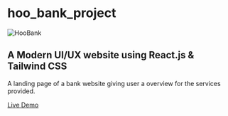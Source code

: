 # hoo_bank_project

![HooBank](https://i.ibb.co/BK1Hn0x/Screenshot-2022-08-08-at-4-05-48-PM.png)

## A Modern UI/UX  website using React.js & Tailwind CSS

A landing page of a bank website giving user a overview for the services provided.

[Live Demo](https://react-vite-hoobank.netlify.app/)
